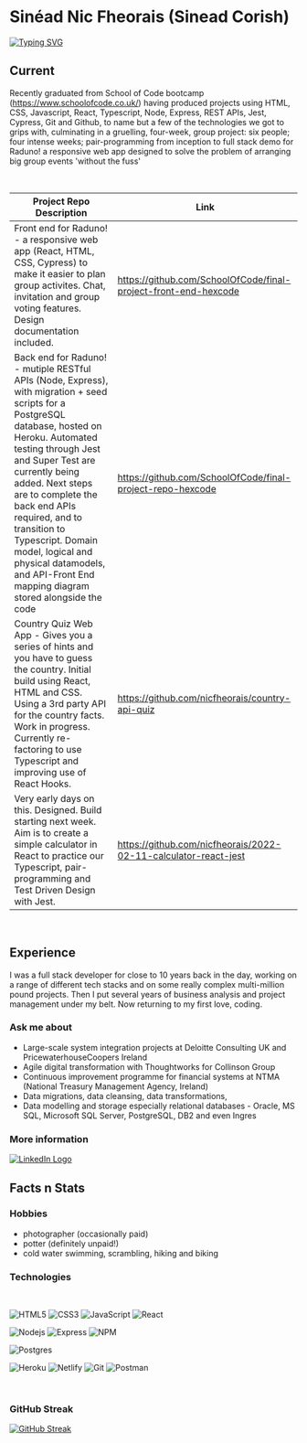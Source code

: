 # Sinéad Nic Fheorais (Sinead Corish)

<!-- From here: https://readme-typing-svg.herokuapp.com/demo/ -->

[![Typing SVG](https://readme-typing-svg.herokuapp.com?size=21&color=4296B3&lines=Developer+Analyst+Civil+Engineer+;Javascript+React+Node+Express;PostgreSQL+MySQL+Oracle+SQLServer)](https://git.io/typing-svg)

## Current

Recently graduated from School of Code bootcamp
(https://www.schoolofcode.co.uk/) having produced projects using HTML, CSS,
Javascript, React, Typescript, Node, Express, REST APIs, Jest, Cypress, Git and
Github, to name but a few of the technologies we got to grips with, culminating
in a gruelling, four-week, group project: six people; four intense weeks;
pair-programming from inception to full stack demo for Raduno! a responsive web
app designed to solve the problem of arranging big group events 'without the
fuss'

 <br />

| Project Repo Description                                                                                                                                                                                                                                                                                                                                                                                            | Link                                                            |
| ------------------------------------------------------------------------------------------------------------------------------------------------------------------------------------------------------------------------------------------------------------------------------------------------------------------------------------------------------------------------------------------------------------------- | --------------------------------------------------------------- |
| Front end for Raduno! - a responsive web app (React, HTML, CSS, Cypress) to make it easier to plan group activites. Chat, invitation and group voting features. Design documentation included.                                                                                                                                                                                                                      | https://github.com/SchoolOfCode/final-project-front-end-hexcode |
| Back end for Raduno! - mutiple RESTful APIs (Node, Express), with migration + seed scripts for a PostgreSQL database, hosted on Heroku. Automated testing through Jest and Super Test are currently being added. Next steps are to complete the back end APIs required, and to transition to Typescript. Domain model, logical and physical datamodels, and API-Front End mapping diagram stored alongside the code | https://github.com/SchoolOfCode/final-project-repo-hexcode      |
| Country Quiz Web App - Gives you a series of hints and you have to guess the country. Initial build using React, HTML and CSS. Using a 3rd party API for the country facts. Work in progress. Currently re-factoring to use Typescript and improving use of React Hooks.                                                                                                                                            | https://github.com/nicfheorais/country-api-quiz                 |
| Very early days on this. Designed. Build starting next week. Aim is to create a simple calculator in React to practice our Typescript, pair-programming and Test Driven Design with Jest.                                                                                                                                                                                                                           | https://github.com/nicfheorais/2022-02-11-calculator-react-jest |

<br />

## Experience

I was a full stack developer for close to 10 years back in the day, working on a
range of different tech stacks and on some really complex multi-million pound
projects. Then I put several years of business analysis and project management
under my belt. Now returning to my first love, coding.

<!-- | Company | Client/Project | Experience |
| ------- | -------------- | ---------- |
| TBC     | TBC            | TBC        |
| TBC     | TBC            | TBC        |
| TBC     | TBC            | TBC        |
| TBC     | TBC            | TBC        |
| TBC     | TBC            | TBC        |
| TBC     | TBC            | TBC        | -->

### Ask me about

-   Large-scale system integration projects at Deloitte Consulting UK and
    PricewaterhouseCoopers Ireland
-   Agile digital transformation with Thoughtworks for Collinson Group
-   Continuous improvement programme for financial systems at NTMA (National
    Treasury Management Agency, Ireland)
-   Data migrations, data cleansing, data transformations,
-   Data modelling and storage especially relational databases - Oracle, MS SQL,
    Microsoft SQL Server, PostgreSQL, DB2 and even Ingres

### More information

<a href="https://www.linkedin.com/in/sineadcorish" title="LinkedIn"><img src="https://img.shields.io/badge/LinkedIn-0077B5?style=for-the-badge&logo=linkedin&logoColor=white"  alt="LinkedIn Logo"  /></a>

## Facts n Stats

### Hobbies

-   photographer (occasionally paid)
-   potter (definitely unpaid!)
-   cold water swimming, scrambling, hiking and biking

### Technologies

<br />

![HTML5](https://img.shields.io/badge/HTML5-E34F26?style=for-the-badge&logo=html5&logoColor=white)
![CSS3](https://img.shields.io/badge/CSS3-1572B6?style=for-the-badge&logo=css3&logoColor=white)
![JavaScript](https://img.shields.io/badge/JavaScript-323330?style=for-the-badge&logo=javascript&logoColor=F7DF1E)
![React](https://img.shields.io/badge/React-20232A?style=for-the-badge&logo=react&logoColor=61DAFB)

![Nodejs](https://img.shields.io/badge/Node.js-339933?style=for-the-badge&logo=nodedotjs&logoColor=white)
![Express](https://img.shields.io/badge/Express.js-404D59?style=for-the-badge)
![NPM](https://img.shields.io/badge/npm-CB3837?style=for-the-badge&logo=npm&logoColor=white)

![Postgres](https://img.shields.io/badge/postgres-%23316192.svg?style=for-the-badge&logo=postgresql&logoColor=white)

![Heroku](https://img.shields.io/badge/heroku-%23430098.svg?style=for-the-badge&logo=heroku&logoColor=white)
![Netlify](https://img.shields.io/badge/netlify-%23000000.svg?style=for-the-badge&logo=netlify&logoColor=#00C7B7)
![Git](https://img.shields.io/badge/git-%23F05033.svg?style=for-the-badge&logo=git&logoColor=white)
![Postman](https://img.shields.io/badge/Postman-FF6C37?style=for-the-badge&logo=postman&logoColor=white)

<br />

### GitHub Streak

[![GitHub Streak](https://github-readme-streak-stats.herokuapp.com?user=nicfheorais&theme=prussian&date_format=M%20j%5B%2C%20Y%5D)](https://git.io/streak-stats)

<!--
# TEST AREA -->

<!-- GITHUB PROFILE VIEWS: from  https://github.com/antonkomarev/github-profile-views-counter -->

<!-- ![](https://komarev.com/ghpvc/?username=nicfheorais&color=blue&label=Github+Profile+Views) -->

<!-- Github TRophies from https://github.com/ryo-ma/github-profile-trophy  -->

<!--
[![trophy](https://github-profile-trophy.vercel.app/?username=nicfheorais&theme=nord)](https://github.com/ryo-ma/github-profile-trophy)

<h3 align="left">Languages and Tools:</h3>
<p align="left">
<a href="https://www.cprogramming.com/" target="_blank"> <img src="https://devicons.github.io/devicon/devicon.git/icons/c/c-original.svg" alt="c" width="40" height="40"/> </a>

<a href="https://www.w3schools.com/cpp/" target="_blank">
<img src="https://devicons.github.io/devicon/devicon.git/icons/cplusplus/cplusplus-original.svg" alt="cplusplus" width="40" height="40"/>
</a> <a href="https://www.w3schools.com/css/" target="_blank">
<img src="https://devicons.github.io/devicon/devicon.git/icons/css3/css3-original-wordmark.svg" alt="css3" width="40" height="40"/>
</a> <a href="https://www.figma.com/" target="_blank">
<img src="https://www.vectorlogo.zone/logos/figma/figma-icon.svg" alt="figma" width="40" height="40"/>
</a> <a href="https://flutter.dev" target="_blank">
<img src="https://www.vectorlogo.zone/logos/flutterio/flutterio-icon.svg" alt="flutter" width="40" height="40"/>
</a> <a href="https://git-scm.com/" target="_blank">
<img src="https://www.vectorlogo.zone/logos/git-scm/git-scm-icon.svg" alt="git" width="40" height="40"/>
</a> <a href="https://www.w3.org/html/" target="_blank">
<img src="https://devicons.github.io/devicon/devicon.git/icons/html5/html5-original-wordmark.svg" alt="html5" width="40" height="40"/>
</a> <a href="https://www.linux.org/" target="_blank">
<img src="https://devicons.github.io/devicon/devicon.git/icons/linux/linux-original.svg" alt="linux" width="40" height="40"/>
</a> <a href="https://www.photoshop.com/en" target="_blank">
<img src="https://devicons.github.io/devicon/devicon.git/icons/photoshop/photoshop-plain.svg" alt="photoshop" width="40" height="40"/>
</a> <a href="https://www.python.org" target="_blank">
<img src="https://devicons.github.io/devicon/devicon.git/icons/python/python-original.svg" alt="python" width="40" height="40"/>
</a> </p> -->
